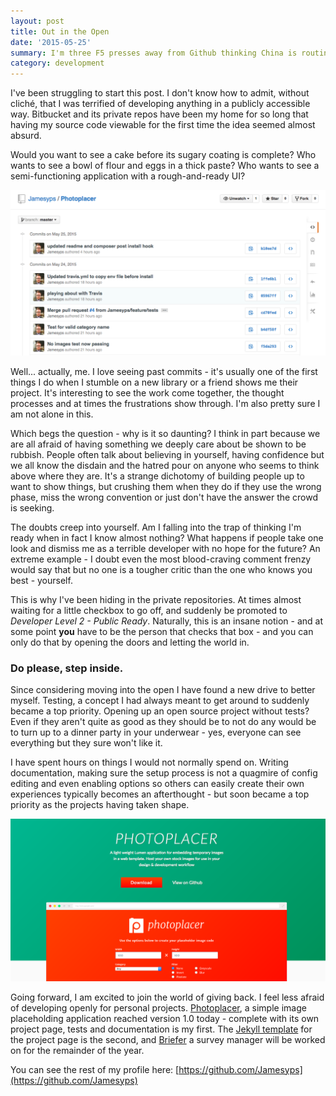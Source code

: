 ```yaml
---
layout: post
title: Out in the Open
date: '2015-05-25'
summary: I'm three F5 presses away from Github thinking China is routing all their traffic through me.
category: development
---
```


I've been struggling to start this post. I don't know how to admit, without cliché, that I was terrified of developing anything in a publicly accessible way. Bitbucket and its private repos have been my home for so long that having my source code viewable for the first time the idea seemed almost absurd.

Would you want to see a cake before its sugary coating is complete? Who wants to see a bowl of flour and eggs in a thick paste? Who wants to see a semi-functioning application with a rough-and-ready UI?

![Commit History](/images/out-in-the-open.png)

Well... actually, me. I love seeing past commits - it's usually one of the first things I do when I stumble on a new library or a friend shows me their project. It's interesting to see the work come together, the thought processes and at times the frustrations show through. I'm also pretty sure I am not alone in this.

Which begs the question - why is it so daunting? I think in part because we are all afraid of having something we deeply care about be shown to be rubbish. People often talk about believing in yourself, having confidence but we all know the disdain and the hatred pour on anyone who seems to think above where they are. It's a strange dichotomy of building people up to want to show things, but crushing them when they do if they use the wrong phase, miss the wrong convention or just don't have the answer the crowd is seeking.

The doubts creep into yourself. Am I falling into the trap of thinking I'm ready when in fact I know almost nothing? What happens if people take one look and dismiss me as a terrible developer with no hope for the future? An extreme example - I doubt even the most blood-craving comment frenzy would say that but no one is a tougher critic than the one who knows you best - yourself.

This is why I've been hiding in the private repositories. At times almost waiting for a little checkbox to go off, and suddenly be promoted to *Developer Level 2 - Public Ready*. Naturally, this is an insane notion - and at some point **you** have to be the person that checks that box - and you can only do that by opening the doors and letting the world in.

### Do please, step inside.

Since considering moving into the open I have found a new drive to better myself. Testing, a concept I had always meant to get around to suddenly became a top priority. Opening up an open source project without tests? Even if they aren't quite as good as they should be to not do any would be to turn up to a dinner party in your underwear - yes, everyone can see everything but they sure won't like it.

I have spent hours on things I would not normally spend on. Writing documentation, making sure the setup process is not a quagmire of config editing and even enabling options so others can easily create their own experiences typically becomes an afterthought - but soon became a top priority as the projects having taken shape.

![Photoplacer](/images/photoplacer.png)

Going forward, I am excited to join the world of giving back. I feel less afraid of developing openly for personal projects. [Photoplacer](http://photoplacer.jameswigger.co.uk), a simple image placeholding application reached version 1.0 today - complete with its own project page, tests and documentation is my first. The [Jekyll template](https://github.com/Jamesyps/Jekyll-Project-Page) for the project page is the second, and [Briefer](https://github.com/Jamesyps/Briefer) a survey manager will be worked on for the remainder of the year.

You can see the rest of my profile here: [https://github.com/Jamesyps](https://github.com/Jamesyps)